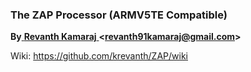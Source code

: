 ### The ZAP Processor (ARMV5TE  Compatible)

**By**[ **Revanth Kamaraj** ](https://github.com/krevanth)**<**[**revanth91kamaraj@gmail.com**](mailto:revanth91kamaraj@gmail.com)**>**

Wiki: https://github.com/krevanth/ZAP/wiki 
